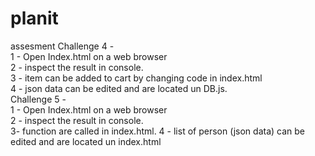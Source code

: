 # planit
assesment
Challenge 4 - <br/>
1 - Open Index.html on a web browser<br/>
2 - inspect the result in console.<br/>
3 - item can be added to cart by changing code in index.html<br/>
4 - json data can be edited and are located un DB.js.<br/>
Challenge 5 - <br/>
1 - Open Index.html on a web browser<br/>
2 - inspect the result in console.<br/>
3-  function are called in index.html.
4 - list of person (json data) can be edited and are located un index.html<br/>
